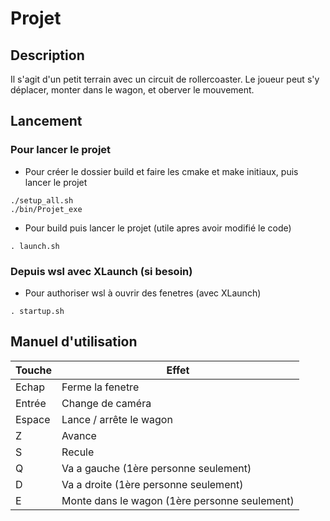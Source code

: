 # Projet
## Description
Il s'agit d'un petit terrain avec un circuit de rollercoaster. Le joueur peut s'y déplacer, monter dans le wagon, et oberver le mouvement.

## Lancement
### Pour lancer le projet
* Pour créer le dossier build et faire les cmake et make initiaux, puis lancer le projet
```
./setup_all.sh
./bin/Projet_exe
```
* Pour build puis lancer le projet (utile apres avoir modifié le code)
```
. launch.sh
```

### Depuis wsl avec XLaunch (si besoin)

* Pour authoriser wsl à ouvrir des fenetres (avec XLaunch)
```
. startup.sh
```
## Manuel d'utilisation
|Touche|Effet|
|------|-----|
|Echap|Ferme la fenetre|
|Entrée|Change de caméra|
|Espace|Lance / arrête le wagon|
|Z|Avance|
|S|Recule|
|Q|Va a gauche (1ère personne seulement)|
|D|Va a droite (1ère personne seulement)|
|E|Monte dans le wagon (1ère personne seulement)|

